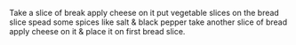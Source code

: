 Take a slice of break apply cheese on it
put vegetable slices on the bread slice
spead some spices like salt & black pepper
take another slice of bread apply cheese on it & place it on first bread slice.

